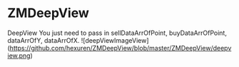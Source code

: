 # ZMDeepView
DeepView
You just need to pass in sellDataArrOfPoint, buyDataArrOfPoint, dataArrOfY, dataArrOfX.
![deepViewImageView] (https://github.com/hexuren/ZMDeepView/blob/master/ZMDeepView/deepview.png)
